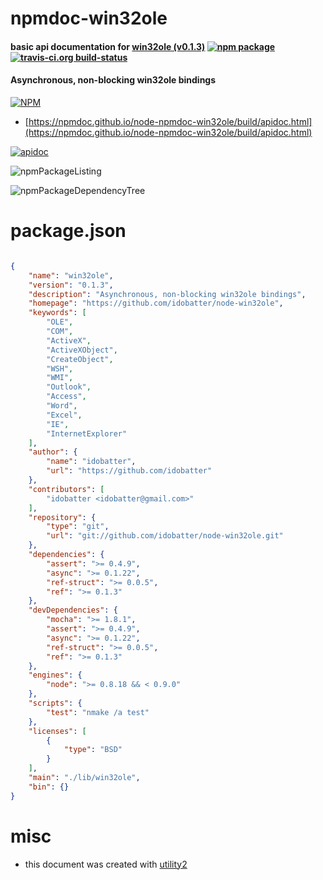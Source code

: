 # npmdoc-win32ole

#### basic api documentation for  [win32ole (v0.1.3)](https://github.com/idobatter/node-win32ole)  [![npm package](https://img.shields.io/npm/v/npmdoc-win32ole.svg?style=flat-square)](https://www.npmjs.org/package/npmdoc-win32ole) [![travis-ci.org build-status](https://api.travis-ci.org/npmdoc/node-npmdoc-win32ole.svg)](https://travis-ci.org/npmdoc/node-npmdoc-win32ole)

#### Asynchronous, non-blocking win32ole bindings

[![NPM](https://nodei.co/npm/win32ole.png?downloads=true&downloadRank=true&stars=true)](https://www.npmjs.com/package/win32ole)

- [https://npmdoc.github.io/node-npmdoc-win32ole/build/apidoc.html](https://npmdoc.github.io/node-npmdoc-win32ole/build/apidoc.html)

[![apidoc](https://npmdoc.github.io/node-npmdoc-win32ole/build/screenCapture.buildCi.browser.%252Ftmp%252Fbuild%252Fapidoc.html.png)](https://npmdoc.github.io/node-npmdoc-win32ole/build/apidoc.html)

![npmPackageListing](https://npmdoc.github.io/node-npmdoc-win32ole/build/screenCapture.npmPackageListing.svg)

![npmPackageDependencyTree](https://npmdoc.github.io/node-npmdoc-win32ole/build/screenCapture.npmPackageDependencyTree.svg)



# package.json

```json

{
    "name": "win32ole",
    "version": "0.1.3",
    "description": "Asynchronous, non-blocking win32ole bindings",
    "homepage": "https://github.com/idobatter/node-win32ole",
    "keywords": [
        "OLE",
        "COM",
        "ActiveX",
        "ActiveXObject",
        "CreateObject",
        "WSH",
        "WMI",
        "Outlook",
        "Access",
        "Word",
        "Excel",
        "IE",
        "InternetExplorer"
    ],
    "author": {
        "name": "idobatter",
        "url": "https://github.com/idobatter"
    },
    "contributors": [
        "idobatter <idobatter@gmail.com>"
    ],
    "repository": {
        "type": "git",
        "url": "git://github.com/idobatter/node-win32ole.git"
    },
    "dependencies": {
        "assert": ">= 0.4.9",
        "async": ">= 0.1.22",
        "ref-struct": ">= 0.0.5",
        "ref": ">= 0.1.3"
    },
    "devDependencies": {
        "mocha": ">= 1.8.1",
        "assert": ">= 0.4.9",
        "async": ">= 0.1.22",
        "ref-struct": ">= 0.0.5",
        "ref": ">= 0.1.3"
    },
    "engines": {
        "node": ">= 0.8.18 && < 0.9.0"
    },
    "scripts": {
        "test": "nmake /a test"
    },
    "licenses": [
        {
            "type": "BSD"
        }
    ],
    "main": "./lib/win32ole",
    "bin": {}
}
```



# misc
- this document was created with [utility2](https://github.com/kaizhu256/node-utility2)
